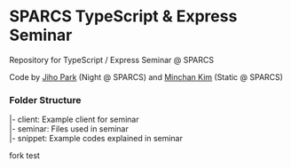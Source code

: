 # SPARCS TypeScript & Express Seminar
Repository for TypeScript / Express Seminar @ SPARCS

Code by [Jiho Park](https://github.com/UrWrstNightmare) (Night @ SPARCS) and [Minchan Kim](https://github.com/kmc7468) (Static @ SPARCS)

### Folder Structure
|- client: Example client for seminar\
|- seminar: Files used in seminar\
|- snippet: Example codes explained in seminar

fork test

